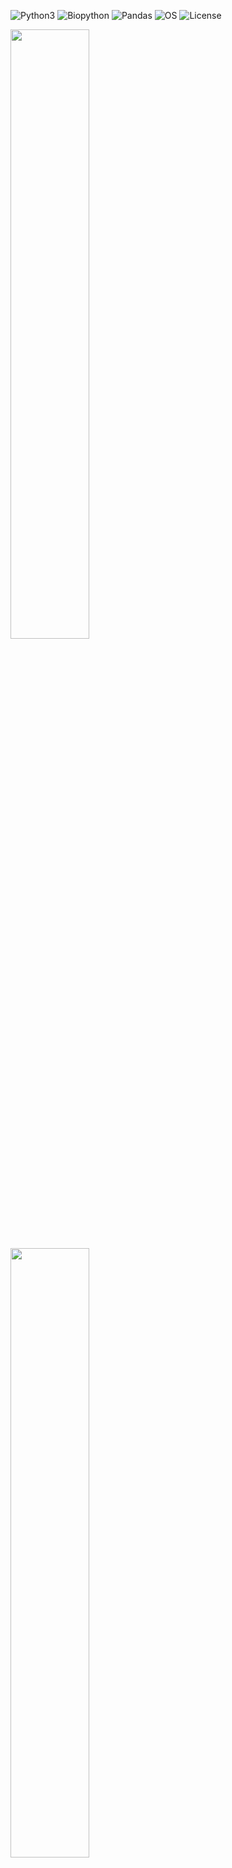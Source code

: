 ![Python3](https://img.shields.io/badge/Language-Python3-steelblue)
![Biopython](https://img.shields.io/badge/Dependecy-Biopython-steelblue)
![Pandas](https://img.shields.io/badge/Dependecy-Pandas-steelblue)
![OS](https://img.shields.io/badge/OS-_Windows_|_Mac_|_Linux-steelblue)
![License](https://img.shields.io/badge/License-MIT-steelblue)

<img src="https://github.com/iliapopov17/dstu/blob/main/imgs/DSTU%20logo%20light%20theme.png#gh-light-mode-only" width = 50%/>
<img src="https://github.com/iliapopov17/dstu/blob/main/imgs/DSTU%20logo%20dark%20theme.png#gh-dark-mode-only" width = 50%/>

> Detailed Sequences for Trees Unblemished (DSTU) simplifies phylogenetic tree creation in microbiology and virology by facilitating sequence downloads from NCBI GenBank using accession numbers. It also reinstates organism names in trees constructed with IQ-TREE, retrieves host information about microorganisms, and prepares annotation datasets for iTOL.

|The Good 😎|The Bad 😒|The Ugly 🚮|
|--------|-------|--------|
|<img src="https://github.com/iliapopov17/Detailed-Sequences-for-Trees-Unblemished/blob/main/imgs/second%20tree.jpg" width="100%">|<img src="https://github.com/iliapopov17/Detailed-Sequences-for-Trees-Unblemished/blob/main/imgs/third%20tree.jpg" width="100%">|<img src="https://github.com/iliapopov17/Detailed-Sequences-for-Trees-Unblemished/blob/main/imgs/first%20tree.jpg" width="100%">|

DSTU allows easy and simple annotation of phylogenetic trees. See the examples above:
- The best tree contains information about the hosts from which the virus was isolated and the full names of the viruses.
- The so-so tree contains the same information, but is colour annotated with randomly generated colours.
- The worst tree contains only accession numbers on its leaves.

## Features
### Sequence Downloading
- Facilitates the retrieval of sequences from NCBI GenBank using specified accession numbers.
### Organism Name Reintegration
- Enhances IQ-TREE constructed phylogenetic trees by replacing accession numbers with the corresponding organism names for clarity and context.
### Host Information Retrieval
- Gathers comprehensive host data for each microorganism, including the host's phylogenetic order.
### Annotation Dataset Preparation for iTOL
- Utilizes the collected host information to prepare detailed annotation datasets, optimizing visualization in iTOL.

## Installation

> I plan to finish all the features of this tool and publish it to `conda` oneday!

```bash
wget https://github.com/iliapopov17/dstu/releases/download/v0.5.0-alpha/DSTU.py
```

```bash
pip install biopython
```

## Usage Guide
- Demonstrational python notebook is available in `demo.ipynb` file
- Demonstrational data is available in `demo_data` folder

Demonstrational data is based on the recent paper about identifying novel hantavirus in bats

### Import modules

**_Input_**

```python
from DSTU import *
```

Further we will need this short function:

```python
def print_first_5_lines(filename):
    with open(filename, 'r') as file:
        for i, line in enumerate(file):
            if i >= 5:
                break
            print(line.strip())
```

This function has no sense regarding DSTU tool. It will be used to demonstrate file contents.

To use DSTU user must have `accession numbers.txt` file. It must look like this:

**_Input_**

```python
print_first_5_lines('demo_data/accession_numbers.txt')
```

**_Output_**

```
NC_034519
NC_055636
NC_005225
NC_038939
NC_038529
```

### Example of using the `get_sequences` function

**_Input_**

1. email
2. input txt file with the list of accession numbers
3. output file

```python
get_sequences('iljapopov17@gmail.com', 'demo_data/accession_numbers.txt', 'genbank_sequences')
```

**_Output_**

```
Downloaded: NC_034519
Downloaded: NC_055636
Downloaded: NC_005225
Downloaded: NC_038939
Downloaded: NC_038529
Downloaded: NC_034467
Downloaded: NC_034553
Downloaded: NC_003468
Downloaded: NC_034515
Downloaded: NC_038299
Downloaded: NC_077671
Downloaded: NC_034403
Downloaded: NC_038695
Downloaded: NC_034556
Downloaded: LC553715
Downloaded: NC_005238
Downloaded: NC_005235
Downloaded: NC_034517
Downloaded: NC_006435
Downloaded: NC_005222
Downloaded: NC_055147
Downloaded: NC_034560
Downloaded: NC_034485
Downloaded: NC_034407
Downloaded: NC_034399
Downloaded: NC_034402
Downloaded: MG663536
Downloaded: NC_038515
Downloaded: NC_078262
Downloaded: NC_055632
Downloaded: NC_034401
Downloaded: OR684449
Downloaded: FJ593498
Downloaded: KX512433
Downloaded: NC_078485
Downloaded: KX779126
Downloaded: NC_034564
Downloaded: NC_010707
Downloaded: NC_055170
All downloads completed.
```

### What's next? Tree construction.

Below used tree is based on demonstrational data. Tree construction is made in `tree_construction.ipynb` notebook.<br>
The most important file is `demo_data/tree_ufb.treefile`. Upload it to iTOL for visualization.

<img src="https://github.com/iliapopov17/Detailed-Sequences-for-Trees-Unblemished/blob/main/imgs/Reference%20tree.jpg" width="75%">

_Figure 1. Reference tree from the original paper_

<img src="https://github.com/iliapopov17/Detailed-Sequences-for-Trees-Unblemished/blob/main/imgs/first%20tree.jpg" width="75%">

_Figure 2. Naked phylogenetic tree_

This tree is naked.<br>
There is no:<br>
1. Annotation of the organisms name. There are only accession numbers that cannot say anything.
2. The tree demonstrates phylogenetic relationships between different viruses. But there is no information about host organisms of that viruses.

It is worth mentioning that the trees are literally identical. (Bootstrap values are even better in my variant).

### Example of returning organisms names to the tree with `get_organisms` function

**_Input_**

1. email
2. input txt file with the list of accession numbers
3. output file

```python
get_organisms('iljapopov17@gmail.com', 'demo_data/accession_numbers.txt', 'demo_data/accession_organism.txt')
```

**_Output_**

```
The request has been fulfilled.
File saved to demo_data/accession_organism.txt
```

**_Input_**

```python
print_first_5_lines('demo_data/accession_organism.txt')
```

**_Output_**

```
NC_034519.1 Orthohantavirus khabarovskense
NC_055636.1 Orthohantavirus tatenalense
NC_005225.1 Orthohantavirus puumalaense
NC_038939.1 Orthohantavirus prospectense
NC_038529.1 Eothenomys miletus hantavirus LX309
```

**_Input_**

1. input txt file with the list of accession numbers and organisms names
2. input tree file
3. output modified tree

```python
update_tree('demo_data/accession_organism.txt', 'demo_data/tree_ufb.treefile', 'demo_data/modified_tree.treefile')
```

**_Output_**

```
The request has been fulfilled.
File saved to demo_data/accession_organism.txt
```

**_Input_**

```python
print_first_5_lines('demo_data/tree_ufb.treefile')
```

I know it was a stupid idea to read first 5 lines in a tree file... Anyway. It is made in demonstrational purposes.

**_Output_**

```
(FJ593498.1:0.1240225441,KX512433.1:0.1580233515,((((((KX779126.1:0.1801341369,NC_034564.1:0.1518834757)100:0.2690724126,NC_010707.1:0.4026159852)100:0.5357342048,NC_055170.1:3.2821188681)96:0.1993926731,(((((((LC553715.1:0.2424396410,NC_034556.1:0.2425091493)100:0.1540926638,NC_005238.1:0.2987153355)100:0.0815585291,((NC_005222.1:0.1745023294,NC_006435.1:0.1329576555)100:0.2619343862,(NC_005235.1:0.3091225291,NC_034517.1:0.3426538757)100:0.0890215926)59:0.0409665566)100:0.2464858691,NC_055147.1:0.5009202874)69:0.0579848758,((NC_034399.1:0.4574934455,NC_034407.1:0.4201827666)100:0.2133110745,(NC_034485.1:0.3554924125,NC_034560.1:0.3958031671)100:0.1134597575)100:0.0983251229)88:0.0539862361,NC_034402.1:0.6194957047)100:0.2179091508,(((((NC_003468.2:0.3220309131,NC_034553.1:0.3217768427)100:0.0967750566,(NC_034515.1:0.3420020277,NC_038299.1:0.3578938480)78:0.0604905717)100:0.0681808060,(NC_034403.1:0.4057149461,NC_077671.1:0.3295415521)96:0.0808310506)100:0.1515347499,NC_038695.1:0.6146030315)75:0.0529123693,(((NC_005225.1:0.3178994625,(NC_034519.1:0.2903408237,NC_055636.1:0.2951103060)96:0.0707049689)100:0.1162566928,NC_038939.1:0.4860686808)100:0.0974816090,(NC_034467.1:0.3408088379,NC_038529.1:0.3214413064)100:0.1876647016)100:0.0906674433)100:0.3112288106)100:0.2995543026)97:0.1136359007,NC_078485.1:1.2137610889)49:0.0697049196,(((MG663536.1:0.4927348232,NC_038515.1:0.3837609395)94:0.0895431598,NC_078262.1:0.4767046102)100:0.2182159381,((NC_034401.1:0.5482148765,NC_055632.1:0.5333969980)100:0.2727779310,OR684449.1:0.6549294470)90:0.1135643862)55:0.0661132415)100:0.9075896851);
```

Usual treefile contains only accession numbers. They cannot say anything.

**_Input_**

```python
print_first_5_lines('demo_data/modified_tree.treefile')
```

**_Output_**

```
(FJ593498.1 Nova virus:0.1240225441,KX512433.1 Nova virus:0.1580233515,((((((KX779126.1 Imjin virus:0.1801341369,NC_034564.1 Imjin virus:0.1518834757)100:0.2690724126,NC_010707.1 Thottapalayam virus:0.4026159852)100:0.5357342048,NC_055170.1 Hainan oriental leaf-toed gecko hantavirus:3.2821188681)96:0.1993926731,(((((((LC553715.1 Orthohantavirus thailandense:0.2424396410,NC_034556.1 Anjozorobe virus:0.2425091493)100:0.1540926638,NC_005238.1 Orthohantavirus seoulense:0.2987153355)100:0.0815585291,((NC_005222.1 Orthohantavirus hantanense:0.1745023294,NC_006435.1 Hantavirus Z10:0.1329576555)100:0.2619343862,(NC_005235.1 Orthohantavirus dobravaense:0.3091225291,NC_034517.1 Orthohantavirus sangassouense:0.3426538757)100:0.0890215926)59:0.0409665566)100:0.2464858691,NC_055147.1 Tigray virus:0.5009202874)69:0.0579848758,((NC_034399.1 Jeju virus:0.4574934455,NC_034407.1 Bowe virus:0.4201827666)100:0.2133110745,(NC_034485.1 Orthohantavirus caobangense:0.3554924125,NC_034560.1 Kenkeme virus:0.3958031671)100:0.1134597575)100:0.0983251229)88:0.0539862361,NC_034402.1 Bruges virus:0.6194957047)100:0.2179091508,(((((NC_003468.2 Orthohantavirus andesense:0.3220309131,NC_034553.1 Maporal virus:0.3217768427)100:0.0967750566,(NC_034515.1 Orthohantavirus delgaditoense:0.3420020277,NC_038299.1 Orthohantavirus bayoui:0.3578938480)78:0.0604905717)100:0.0681808060,(NC_034403.1 Orthohantavirus montanoense:0.4057149461,NC_077671.1 Orthohantavirus sinnombreense:0.3295415521)96:0.0808310506)100:0.1515347499,NC_038695.1 Rockport virus:0.6146030315)75:0.0529123693,(((NC_005225.1 Orthohantavirus puumalaense:0.3178994625,(NC_034519.1 Orthohantavirus khabarovskense:0.2903408237,NC_055636.1 Orthohantavirus tatenalense:0.2951103060)96:0.0707049689)100:0.1162566928,NC_038939.1 Orthohantavirus prospectense:0.4860686808)100:0.0974816090,(NC_034467.1 Fugong virus:0.3408088379,NC_038529.1 Eothenomys miletus hantavirus LX309:0.3214413064)100:0.1876647016)100:0.0906674433)100:0.3112288106)100:0.2995543026)97:0.1136359007,NC_078485.1 Lena virus:1.2137610889)49:0.0697049196,(((MG663536.1 Dakrong virus:0.4927348232,NC_038515.1 Laibin virus:0.3837609395)94:0.0895431598,NC_078262.1 Xuan son virus:0.4767046102)100:0.2182159381,((NC_034401.1 Quezon virus:0.5482148765,NC_055632.1 Orthohantavirus robinaense:0.5333969980)100:0.2727779310,OR684449.1 Buritiense virus:0.6549294470)90:0.1135643862)55:0.0661132415)100:0.9075896851);
```

Modified treefile contains accession numbers and organisms names. It makes more sense.

### Example of fetching hosts info with `get_hosts` function

**_Input_**

1. email
2. input txt file with the list of accession numbers
3. output file

```python
get_hosts('iljapopov17@gmail.com', 'demo_data/accession_numbers.txt', 'demo_data/accession_host.txt')
```

**_Output_**

```
The request has been fulfilled.
File saved to demo_data/accession_host.txt
```

**_Input_**

```python
print_first_5_lines('demo_data/accession_host.txt')
```

**_Output_**

```
NC_034519.1 Microtus maximowiczii
NC_055636.1 Microtus agrestis
NC_005225.1 ND
NC_038939.1 Microtus pennsylvanicus
NC_038529.1 Eothenomys miletus
```

**_Input_**

1. email
2. input txt file with the list of accession numbers and hosts
3. output file

```python
get_hosts_orders('iljapopov17@gmail.com', 'demo_data/accession_host.txt', 'demo_data/accession_order.txt')
```

**_Output_**

```
The request has been fulfilled.
Please do not forget to edit the file manually.
The query to NCBI database from this function is pretty difficult.
Sometimes this function prints:
"Error - HTTP Error 400: Bad Request" in case of bad connection or
"Note - False record" in case there is no record about the host organism.
```

**_Input_**

```python
print_first_5_lines('demo_data/accession_order.txt')
```

**_Output_**

```
NC_034519.1	Rodentia
NC_055636.1	Rodentia
NC_005225.1	ND
NC_038939.1	Rodentia
NC_038529.1	Rodentia
```

### Example of preparing info for iTOL

**_Input_**

```python
unique_orders = get_unique_orders("demo_data/accession_order.txt")
print(unique_orders)
```

**_Output_**

```
['Rodentia', 'ND', 'Eulipotyphla', 'Chiroptera', 'Squamata']
```

**_Input_**

```python
color_map = set_color_map("demo_data/accession_order.txt")
print(color_map)
```

Interactive window will open and will ask to set HEX codes for each unique order

**_Output_**

```
{'Rodentia': '#0ca20c', 'ND': '#ffffff', 'Eulipotyphla': '#0078ff', 'Chiroptera': '#000000', 'Squamata': '#ffa500'}
```

### Example of creating annotation dataset for iTOL

#### Using the manually adjusted color map

**_Input_**

1. input txt file with the list of accession numbers and organisms names
2. input txt file with the list of accession numbers and phylogenetic order of microorganism host
3. output file
4. manually created color map

```python
# Example usage:
# To use with a user-defined color map:
get_itol_dataset("demo_data/accession_organism.txt", "demo_data/accession_order.txt", "demo_data/dataset_for_iTOL.txt", color_map)
```

**_Output_**

```
Colors were set by the user.
The request has been fulfilled.
```

**_Input_**

```python
print_first_5_lines('demo_data/dataset_for_iTOL.txt')
```

**_Output_**

```
DATASET_COLORSTRIP
SEPARATOR TAB
DATASET_LABEL	Host Group Colors
DATA
NC_034519.1 Orthohantavirus khabarovskense	#0ca20c	Rodentia
```

#### Next steps

1. Visit iTOL
2. Upload `demo_data/modified_tree.treefile` file as the tree
3. Upload `demo_data/dataset_for_iTOL.txt` as the annotation dataset

<img src="https://github.com/iliapopov17/Detailed-Sequences-for-Trees-Unblemished/blob/main/imgs/second%20tree.jpg" width="75%">

_Fig 3. Second tree. With annotation info containing organisms names and manually adjusted colors indicating hosts phylogenetic order_

This is the best tree easily made with DSTU software

Let's take a look at the original tree again

<img src="https://github.com/iliapopov17/Detailed-Sequences-for-Trees-Unblemished/blob/main/imgs/Reference%20tree.jpg" width="75%">

It can be seen that in original version authors did annotation manually and they made some mistakes in hosts annotation. DSTU software did not make this mistakes.

#### Using randomly generated color map

**_Input_**

1. input txt file with the list of accession numbers and organisms names
2. input txt file with the list of accession numbers and phylogenetic order of microorganism host
3. output file

```python
get_itol_dataset("demo_data/accession_organism.txt", "demo_data/accession_order.txt", "demo_data/dataset_for_iTOL_2.txt")
```

**_Output_**

```
Colors were not set, they were generated randomly.
The request has been fulfilled.
```

**_Input_**

```python
print_first_5_lines('demo_data/dataset_for_iTOL_2.txt')
```

**_Output_**

```
DATASET_COLORSTRIP
SEPARATOR TAB
DATASET_LABEL	Host Group Colors
DATA
NC_034519.1 Orthohantavirus khabarovskense	#e31342	Rodentia
```

#### Next steps

1. Visit iTOL
2. Upload `demo_data/modified_tree.treefile` file as the tree
3. Upload `demo_data/dataset_for_iTOL_2.txt` as the annotation dataset

<img src="https://github.com/iliapopov17/Detailed-Sequences-for-Trees-Unblemished/blob/main/imgs/third%20tree.jpg" width="75%">

_Fig 4. Third tree. With annotation info containing organisms names and randomly generated colors indicating hosts phylogenetic order_

In this case random generation played a bad joke! Almost every color is the same. It will be much more convenient to adjust color map manually.
